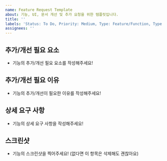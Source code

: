 ```yaml
---
name: Feature Request Template
about: 기능, UI, 문서 개선 및 추가 요청을 위한 템플릿입니다.
title: ''
labels: 'Status: To Do, Priority: Medium, Type: Feature/Function, Type: Feature/UI'
assignees: ''
---
```


## 추가/개선 필요 요소

* 기능의 추가/개선 필요 요소를 작성해주세요!

## 추가/개선 필요 이유

* 기능의 추가/개선이 필요한 이유를 작성해주세요!

## 상세 요구 사항

* 기능의 상세 요구 사항을 작성해주세요!

## 스크린샷

* 기능의 스크린샷을 찍어주세요! (없다면 이 항목은 삭제해도 괜찮아요)